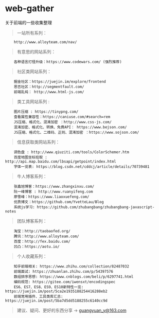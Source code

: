 # web-gather
关于前端的一些收集整理

>一站所有系列：

        http://www.alloyteam.com/nav/  

>有意思的网站系列：  

        各种语言打怪升级：https://www.codewars.com/ (强烈推荐)  
        
>社区类网站系列：  

        掘金社区：https://juejin.im/explore/frontend  
        思否社区：http://segmentfault.com/  
        前端乱炖： http://www.html-js.com/    

>类工具网站系列 :  

        图片压缩 : https://tinypng.com/  
        查看属性兼容性：https://caniuse.com/#search=rem  
        JS压缩、格式化、混淆加密 ：http://www.css-js.com/  
        混淆加密、格式化、转换、免费API： https://www.bejson.com/  
        JS压缩、格式化、二维码、正则、混淆加密 ：https://www.sojson.com/  

>信息获取类网站系列：  

        调色盘 : http://www.qiuziti.com/tools/ColorSchemer.htm  
        百度地图坐标拾取 : http://api.map.baidu.com/lbsapi/getpoint/index.html  
        字体一览表: https://blog.csdn.net/cddcj/article/details/70739481  

>牛人博客系列：  

        张鑫旭博客：https://www.zhangxinxu.com/  
        阮一峰博客 : http://www.ruanyifeng.com  
        廖雪峰：https://www.liaoxuefeng.com/  
        优质博文：https://github.com/YvetteLau/Blog
        系统js学习: https://github.com/zhubangbang/zhubangbang-javascript-notes


>团队博客系列：  

        淘宝：http://taobaofed.org/  
        腾讯：http://www.alloyteam.com/  
        百度：http://fex.baidu.com/  
        凹凸：https://aotu.io/  

>个人收藏系列：  

        知乎前端相关: https://www.zhihu.com/collection/82487032
        前端面试: https://zhuanlan.zhihu.com/p/54397576
        数组排序思想: https://www.cnblogs.com/beli/p/6297741.html
        编码规范: https://gitee.com/iwensxt/encodingspec
        ES6、ES7、ES8、ES9、ES10新特性一览: https://juejin.im/post/5ca2e1935188254416288eb2
        前端常用插件、工具类库汇总: https://juejin.im/post/5ba7d5dd5188255c6140cc9d

>建议、疑问、更好的东西分享 -> guangyuan_y@163.com
